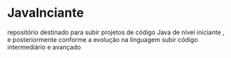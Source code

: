 # JavaInciante
repositório destinado para subir projetos de código Java de nível iniciante , e posteriormente conforme a evolução na linguagem subir código intermediário e avançado
